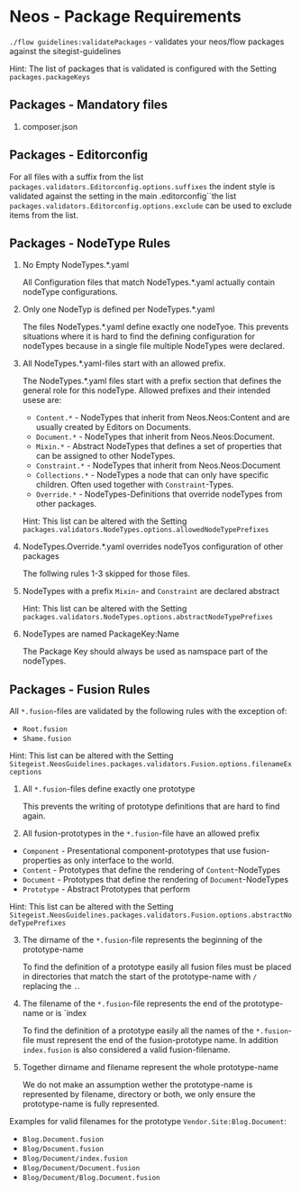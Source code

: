 # Neos -  Package Requirements

`./flow guidelines:validatePackages` - validates your neos/flow packages against the sitegist-guidelines

Hint: The list of packages that is validated is configured with the Setting `packages.packageKeys`

## Packages - Mandatory files

1. composer.json

## Packages - Editorconfig

For all files with a suffix from the list `packages.validators.Editorconfig.options.suffixes` 
the indent style is validated against the setting in the main .editorconfig``the list 
`packages.validators.Editorconfig.options.exclude` can be used to exclude items from the list.
 
## Packages - NodeType Rules

1. No Empty NodeTypes.*.yaml

   All Configuration files that match NodeTypes.*.yaml actually contain nodeType configurations.

2. Only one NodeTyp is defined per NodeTypes.*.yaml

   The files NodeTypes.*.yaml define exactly one nodeTyoe. This prevents situations where it is hard to find 
   the defining configuration for nodeTypes because in a single file multiple NodeTypes were declared.

3. All NodeTypes.*.yaml-files start with an allowed prefix.

   The NodeTypes.*.yaml files start with a prefix section that defines the general role for this nodeType. 
   Allowed prefixes and their intended usese are: 
   
   - `Content.*` - NodeTypes that inherit from Neos.Neos:Content and are usually created by Editors on Documents.  
   - `Document.*` - NodeTypes that inherit from Neos.Neos:Document.
   - `Mixin.*` - Abstract NodeTypes that defines a set of properties that can be assigned to other NodeTypes.
   - `Constraint.*` - NodeTypes that inherit from Neos.Neos:Document 
   - `Collections.*` - NodeTypes a node that can only have specific children. Often used together with `Constraint`-Types.
   - `Override.*` - NodeTypes-Definitions that override nodeTypes from other packages. 

   Hint: This list can be altered with the Setting `packages.validators.NodeTypes.options.allowedNodeTypePrefixes`

4. NodeTypes.Override.*.yaml overrides nodeTyos configuration of other packages

   The follwing rules 1-3 skipped for those files.

5. NodeTypes with a prefix `Mixin`- and `Constraint` are declared abstract

   Hint: This list can be altered with the Setting `packages.validators.NodeTypes.options.abstractNodeTypePrefixes`

6. NodeTypes are named PackageKey:Name

   The Package Key should always be used as namspace part of the nodeTypes.

## Packages - Fusion Rules

All `*.fusion`-files are validated by the following rules with the exception of:
 
  - `Root.fusion`
  - `Shame.fusion`
 
Hint: This list can be altered with the Setting `Sitegeist.NeosGuidelines.packages.validators.Fusion.options.filenameExceptions`

1. All `*.fusion`-files define exactly one prototype

   This prevents the writing of prototype definitions that are hard to find again.

2. All fusion-prototypes in the `*.fusion`-file have an allowed prefix 

  - `Component` - Presentational component-prototypes that use fusion-properties as only interface to the world.
  - `Content` - Prototypes that define the rendering of `Content`-NodeTypes
  - `Document` - Prototypes that define the rendering of `Document`-NodeTypes
  - `Prototype` - Abstract Prototypes that perform 

Hint: This list can be altered with the Setting `Sitegeist.NeosGuidelines.packages.validators.Fusion.options.abstractNodeTypePrefixes`
  
3. The dirname of the `*.fusion`-file represents the beginning of the prototype-name

   To find the definition of a prototype easily all fusion files must be placed in directories 
   that match the start of the prototype-name with `/` replacing the `.`.

4. The filename of the `*.fusion`-file represents the end of the prototype-name or is `index 
 
   To find the definition of a prototype easily all the names of the `*.fusion`-file must represent the 
   end of the fusion-prototype name. In addition `index.fusion` is also considered a valid fusion-filename.   

5. Together dirname and filename represent the whole prototype-name

   We do not make an assumption wether the prototype-name is represented by filename, directory or both,
   we only ensure the prototype-name is fully represented.

Examples for valid filenames for the prototype `Vendor.Site:Blog.Document`:

 -  `Blog.Document.fusion`
 -  `Blog/Document.fusion`
 -  `Blog/Document/index.fusion`
 -  `Blog/Document/Document.fusion`
 -  `Blog/Document/Blog.Document.fusion`